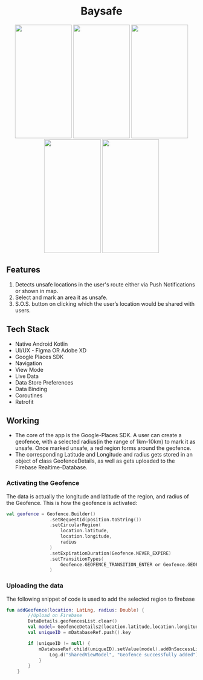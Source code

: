 <h1 align="center"><b>Baysafe</b></h1> 
<p align="center">
  <img src ="https://user-images.githubusercontent.com/56694152/147945415-a0cb2d5e-51d4-4005-91dc-fd7af3080764.jpeg" width="150" height="300" />
  <img src ="https://user-images.githubusercontent.com/56694152/147945419-97857436-f590-48a0-90cf-ed6795461e30.jpeg" width="150" height="300" />
  <img src ="https://user-images.githubusercontent.com/56694152/147945432-cabf8977-1484-48f0-bad0-5e015557c726.jpeg" width="150" height="300" />
  <img src ="https://user-images.githubusercontent.com/56694152/147945436-5ff75db5-d18a-4915-866d-62d605b0d2a6.jpeg" width="150" height="300" />
  <img src ="https://user-images.githubusercontent.com/56694152/147945445-864c34e9-4ebe-4d59-bbe2-53547da21214.jpeg" width="150" height="300" />
 
</p>
<h2> Features </h2>
<ol>
 <li> Detects unsafe locations in the user's route either via Push Notifications or shown in map. </li>
 <li> Select and mark an area it as unsafe.</li>
 <li> S.O.S. button on clicking which the user’s location would be shared with users.</li>
</ol>

<h2> Tech Stack </h2>
<ul>
  <li> Native Android Kotlin </li>
  <li> UI/UX - Figma OR Adobe XD </li>
  <li> Google Places SDK </li>
  <li> Navigation </li>
  <li> View Mode </li>
  <li> Live Data </li>
  <li> Data Store Preferences  </li>
  <li> Data Binding </li>
  <li> Coroutines </li>
  <li> Retrofit </li>
</ul>

<h2> Working </h2>
<ul>
  <li> The core of the app is the Google-Places SDK. A user can create a geofence, with a selected radius(in the range of 1km-10km) to mark it as unsafe. Once marked unsafe, 
a red region forms around the geofence. </li>
  <li> The corresponding Latitude and Longitude and radius gets stored in an object of class GeofenceDetails, as well as gets uploaded to the Firebase Realtime-Database. </li>
</ul>
<h3> Activating the Geofence </h3>
The data is actually the longitude and latitude of the region, and radius of the Geofence. This is how the geofence is activated:

```kotlin
val geofence = Geofence.Builder()
                .setRequestId(position.toString())
                .setCircularRegion(
                    location.latitude,
                    location.longitude,
                    radius
                )
                .setExpirationDuration(Geofence.NEVER_EXPIRE)
                .setTransitionTypes(
                    Geofence.GEOFENCE_TRANSITION_ENTER or Geofence.GEOFENCE_TRANSITION_EXIT or Geofence.GEOFENCE_TRANSITION_DWELL
                )
```

<h3> Uploading the data</h3>
The following snippet of code is used to add the selected region to firebase

```kotlin
fun addGeofence(location: LatLng, radius: Double) {
        //Upload on Firebase
        DataDetails.geofencesList.clear()
        val model= GeofenceDetails2(location.latitude,location.longitude,radius.toDouble())
        val uniqueID = mDatabaseRef.push().key

        if (uniqueID != null) {
            mDatabaseRef.child(uniqueID).setValue(model).addOnSuccessListener {
                Log.d("SharedViewModel", "Geofence successfully added")
            }
        }
    }
```

